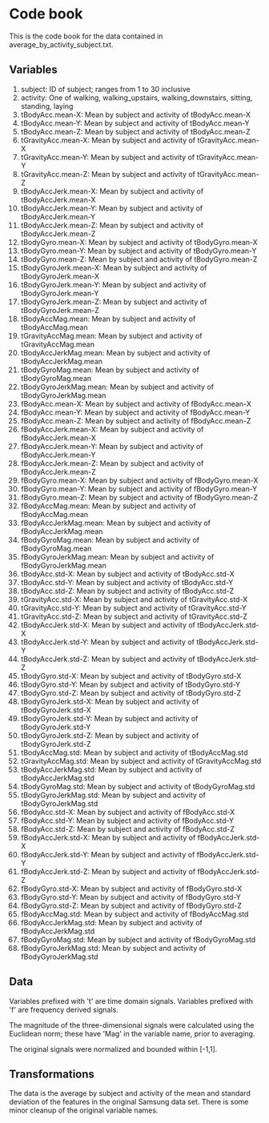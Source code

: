 # Code book

This is the code book for the data contained in average_by_activity_subject.txt.

## Variables

1. subject: ID of subject; ranges from 1 to 30 inclusive
1. activity: One of walking, walking_upstairs, walking_downstairs, sitting,
standing, laying
1. tBodyAcc.mean-X: Mean by subject and activity of tBodyAcc.mean-X
1. tBodyAcc.mean-Y: Mean by subject and activity of tBodyAcc.mean-Y
1. tBodyAcc.mean-Z: Mean by subject and activity of tBodyAcc.mean-Z
1. tGravityAcc.mean-X: Mean by subject and activity of tGravityAcc.mean-X
1. tGravityAcc.mean-Y: Mean by subject and activity of tGravityAcc.mean-Y
1. tGravityAcc.mean-Z: Mean by subject and activity of tGravityAcc.mean-Z
1. tBodyAccJerk.mean-X: Mean by subject and activity of tBodyAccJerk.mean-X
1. tBodyAccJerk.mean-Y: Mean by subject and activity of tBodyAccJerk.mean-Y
1. tBodyAccJerk.mean-Z: Mean by subject and activity of tBodyAccJerk.mean-Z
1. tBodyGyro.mean-X: Mean by subject and activity of tBodyGyro.mean-X
1. tBodyGyro.mean-Y: Mean by subject and activity of tBodyGyro.mean-Y
1. tBodyGyro.mean-Z: Mean by subject and activity of tBodyGyro.mean-Z
1. tBodyGyroJerk.mean-X: Mean by subject and activity of tBodyGyroJerk.mean-X
1. tBodyGyroJerk.mean-Y: Mean by subject and activity of tBodyGyroJerk.mean-Y
1. tBodyGyroJerk.mean-Z: Mean by subject and activity of tBodyGyroJerk.mean-Z
1. tBodyAccMag.mean: Mean by subject and activity of tBodyAccMag.mean
1. tGravityAccMag.mean: Mean by subject and activity of tGravityAccMag.mean
1. tBodyAccJerkMag.mean: Mean by subject and activity of tBodyAccJerkMag.mean
1. tBodyGyroMag.mean: Mean by subject and activity of tBodyGyroMag.mean
1. tBodyGyroJerkMag.mean: Mean by subject and activity of tBodyGyroJerkMag.mean
1. fBodyAcc.mean-X: Mean by subject and activity of fBodyAcc.mean-X
1. fBodyAcc.mean-Y: Mean by subject and activity of fBodyAcc.mean-Y
1. fBodyAcc.mean-Z: Mean by subject and activity of fBodyAcc.mean-Z
1. fBodyAccJerk.mean-X: Mean by subject and activity of fBodyAccJerk.mean-X
1. fBodyAccJerk.mean-Y: Mean by subject and activity of fBodyAccJerk.mean-Y
1. fBodyAccJerk.mean-Z: Mean by subject and activity of fBodyAccJerk.mean-Z
1. fBodyGyro.mean-X: Mean by subject and activity of fBodyGyro.mean-X
1. fBodyGyro.mean-Y: Mean by subject and activity of fBodyGyro.mean-Y
1. fBodyGyro.mean-Z: Mean by subject and activity of fBodyGyro.mean-Z
1. fBodyAccMag.mean: Mean by subject and activity of fBodyAccMag.mean
1. fBodyAccJerkMag.mean: Mean by subject and activity of fBodyAccJerkMag.mean
1. fBodyGyroMag.mean: Mean by subject and activity of fBodyGyroMag.mean
1. fBodyGyroJerkMag.mean: Mean by subject and activity of fBodyGyroJerkMag.mean
1. tBodyAcc.std-X: Mean by subject and activity of tBodyAcc.std-X
1. tBodyAcc.std-Y: Mean by subject and activity of tBodyAcc.std-Y
1. tBodyAcc.std-Z: Mean by subject and activity of tBodyAcc.std-Z
1. tGravityAcc.std-X: Mean by subject and activity of tGravityAcc.std-X
1. tGravityAcc.std-Y: Mean by subject and activity of tGravityAcc.std-Y
1. tGravityAcc.std-Z: Mean by subject and activity of tGravityAcc.std-Z
1. tBodyAccJerk.std-X: Mean by subject and activity of tBodyAccJerk.std-X
1. tBodyAccJerk.std-Y: Mean by subject and activity of tBodyAccJerk.std-Y
1. tBodyAccJerk.std-Z: Mean by subject and activity of tBodyAccJerk.std-Z
1. tBodyGyro.std-X: Mean by subject and activity of tBodyGyro.std-X
1. tBodyGyro.std-Y: Mean by subject and activity of tBodyGyro.std-Y
1. tBodyGyro.std-Z: Mean by subject and activity of tBodyGyro.std-Z
1. tBodyGyroJerk.std-X: Mean by subject and activity of tBodyGyroJerk.std-X
1. tBodyGyroJerk.std-Y: Mean by subject and activity of tBodyGyroJerk.std-Y
1. tBodyGyroJerk.std-Z: Mean by subject and activity of tBodyGyroJerk.std-Z
1. tBodyAccMag.std: Mean by subject and activity of tBodyAccMag.std
1. tGravityAccMag.std: Mean by subject and activity of tGravityAccMag.std
1. tBodyAccJerkMag.std: Mean by subject and activity of tBodyAccJerkMag.std
1. tBodyGyroMag.std: Mean by subject and activity of tBodyGyroMag.std
1. tBodyGyroJerkMag.std: Mean by subject and activity of tBodyGyroJerkMag.std
1. fBodyAcc.std-X: Mean by subject and activity of fBodyAcc.std-X
1. fBodyAcc.std-Y: Mean by subject and activity of fBodyAcc.std-Y
1. fBodyAcc.std-Z: Mean by subject and activity of fBodyAcc.std-Z
1. fBodyAccJerk.std-X: Mean by subject and activity of fBodyAccJerk.std-X
1. fBodyAccJerk.std-Y: Mean by subject and activity of fBodyAccJerk.std-Y
1. fBodyAccJerk.std-Z: Mean by subject and activity of fBodyAccJerk.std-Z
1. fBodyGyro.std-X: Mean by subject and activity of fBodyGyro.std-X
1. fBodyGyro.std-Y: Mean by subject and activity of fBodyGyro.std-Y
1. fBodyGyro.std-Z: Mean by subject and activity of fBodyGyro.std-Z
1. fBodyAccMag.std: Mean by subject and activity of fBodyAccMag.std
1. fBodyAccJerkMag.std: Mean by subject and activity of fBodyAccJerkMag.std
1. fBodyGyroMag.std: Mean by subject and activity of fBodyGyroMag.std
1. fBodyGyroJerkMag.std: Mean by subject and activity of fBodyGyroJerkMag.std

## Data

Variables prefixed with 't' are time domain signals. Variables prefixed with
'f' are frequency derived signals.

The magnitude of the three-dimensional signals were calculated using the
Euclidean norm; these have 'Mag' in the variable name, prior to averaging.

The original signals were normalized and bounded within [-1,1].

## Transformations

The data is the average by subject and activity of the mean and standard
deviation of the features in the original Samsung data set. There is some minor
cleanup of the original variable names.
